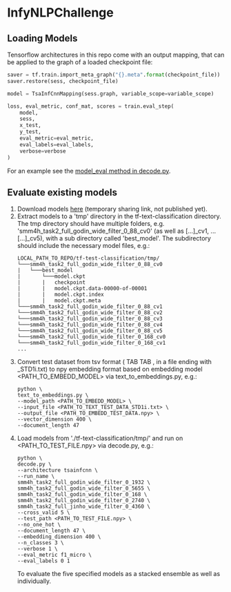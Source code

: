 # InfyNLPChallenge

## Loading Models

Tensorflow architectures in this repo come with an output mapping, that can be applied to the graph of a loaded 
checkpoint file:
```python
saver = tf.train.import_meta_graph("{}.meta".format(checkpoint_file))
saver.restore(sess, checkpoint_file)

model = TsaInfCnnMapping(sess.graph, variable_scope=variable_scope)

loss, eval_metric, conf_mat, scores = train.eval_step(
    model,
    sess,
    x_test,
    y_test,
    eval_metric=eval_metric,
    eval_labels=eval_labels,
    verbose=verbose
)

```

For an example see the [model_eval method in decode.py](https://github.com/johnkuriakose/InfyNLPChallenge/blob/master/tf-text-classification/decode.py#L284).

## Evaluate existing models

1. Download models [here](https://data.mendeley.com/datasets/xvfs8b45h8/draft?a=3e2d4b4d-2381-400b-8d82-6fac79b3847b) 
(temporary sharing link, not published yet).
2. Extract models to a 'tmp' directory in the tf-text-classification directory. The tmp directory should have multiple 
folders, e.g. 'smm4h_task2_full_godin_wide_filter_0_88_cv0' (as well as [...]_cv1, ... [...]_cv5), with a sub 
directory called 'best_model'. The subdirectory should include the necessary model files, e.g.:
    ```buildoutcfg
    LOCAL_PATH_TO_REPO/tf-test-classification/tmp/
    └───smm4h_task2_full_godin_wide_filter_0_88_cv0
    |   └───best_model
    |       └───model.ckpt
    |       |   checkpoint
    |       |   model.ckpt.data-00000-of-00001
    |       |   model.ckpt.index
    |       |   model.ckpt.meta
    └───smm4h_task2_full_godin_wide_filter_0_88_cv1
    └───smm4h_task2_full_godin_wide_filter_0_88_cv2
    └───smm4h_task2_full_godin_wide_filter_0_88_cv3
    └───smm4h_task2_full_godin_wide_filter_0_88_cv4
    └───smm4h_task2_full_godin_wide_filter_0_88_cv5
    └───smm4h_task2_full_godin_wide_filter_0_168_cv0
    └───smm4h_task2_full_godin_wide_filter_0_168_cv1
    ...
    ```
3. Convert test dataset from tsv format (<id> TAB <label> TAB <text>, in a file ending with _STD1i.txt) to npy 
embedding format based on embedding model <PATH_TO_EMBEDD_MODEL> via text_to_embeddings.py, e.g.:
    ```buildoutcfg
    python \
    text_to_embeddings.py \
    --model_path <PATH_TO_EMBEDD_MODEL> \
    --input_file <PATH_TO_TEXT_TEST_DATA_STD1i.txt> \
    --output_file <PATH_TO_EMBEDD_TEST_DATA.npy> \
    --vector_dimension 400 \
    --document_length 47
    ```
4. Load models from './tf-text-classification/tmp/' and run on <PATH_TO_TEST_FILE.npy> via decode.py, e.g.:
    ```buildoutcfg
    python \
    decode.py \
    --architecture tsainfcnn \
    --run_name \
    smm4h_task2_full_godin_wide_filter_0_1932 \
    smm4h_task2_full_godin_wide_filter_0_5655 \
    smm4h_task2_full_godin_wide_filter_0_168 \
    smm4h_task2_full_godin_wide_filter_0_2740 \
    smm4h_task2_full_jinho_wide_filter_0_4360 \
    --cross_valid 5 \
    --test_path <PATH_TO_TEST_FILE.npy> \
    --no_one_hot \
    --document_length 47 \
    --embedding_dimension 400 \
    --n_classes 3 \
    --verbose 1 \
    --eval_metric f1_micro \
    --eval_labels 0 1
    ```
    To evaluate the five specified models as a stacked ensemble as well as individually.